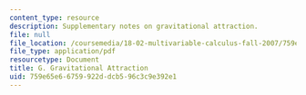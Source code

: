 ```yaml
---
content_type: resource
description: Supplementary notes on gravitational attraction.
file: null
file_location: /coursemedia/18-02-multivariable-calculus-fall-2007/759e65e66759922ddcb596c3c9e392e1_gravitnl_attracn.pdf
file_type: application/pdf
resourcetype: Document
title: G. Gravitational Attraction
uid: 759e65e6-6759-922d-dcb5-96c3c9e392e1
---
```

